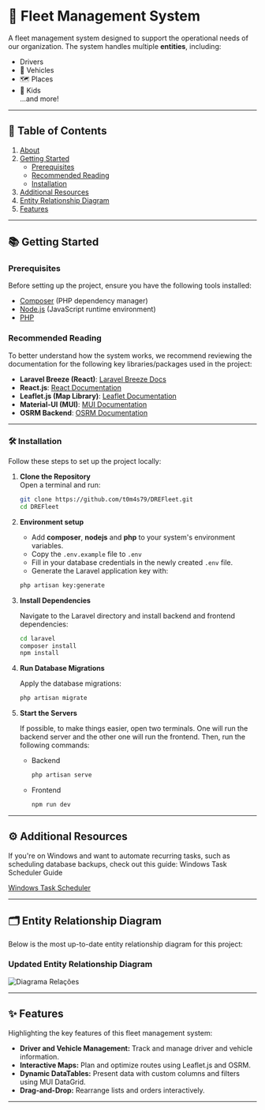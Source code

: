 # 🚛 Fleet Management System

A fleet management system designed to support the operational needs of our organization. The system handles multiple **entities**, including:
- Drivers
- 🚗 Vehicles
- 🗺️ Places
- 👶 Kids  
...and more!

---

## 📖 Table of Contents

1. [About](#-fleet-management-system)  
2. [Getting Started](#-getting-started)  
   - [Prerequisites](#prerequisites)  
   - [Recommended Reading](#recommended-reading)  
   - [Installation](#-installation)  
3. [Additional Resources](#-additional-resources)  
4. [Entity Relationship Diagram](#-entity-relationship-diagram)  
5. [Features](#-features)

---

## 📚 Getting Started

### Prerequisites

Before setting up the project, ensure you have the following tools installed:

- [Composer](https://getcomposer.org/download/) (PHP dependency manager)  
- [Node.js](https://nodejs.org/en/download/prebuilt-installer) (JavaScript runtime environment)  
- [PHP](https://www.php.net/downloads)  

### Recommended Reading

To better understand how the system works, we recommend reviewing the documentation for the following key libraries/packages used in the project:
- **Laravel Breeze (React)**: [Laravel Breeze Docs](https://laravel.com/docs/11.x/starter-kits#laravel-breeze)
- **React.js**: [React Documentation](https://react.dev/)  
- **Leaflet.js (Map Library)**: [Leaflet Documentation](https://leafletjs.com/)  
- **Material-UI (MUI)**: [MUI Documentation](https://mui.com/material-ui/getting-started/)  
- **OSRM Backend**: [OSRM Documentation](https://project-osrm.org/docs/v5.24.0/api/#) 

---

### 🛠️ Installation

Follow these steps to set up the project locally:

1. **Clone the Repository**  
   Open a terminal and run:
   ```bash
   git clone https://github.com/t0m4s79/DREFleet.git
   cd DREFleet
   ```
2. **Environment setup**

   - Add **composer**, **nodejs** and **php** to your system's environment variables.
   - Copy the `.env.example` file to `.env`
   - Fill in your database credentials in the newly created `.env` file.
   - Generate the Laravel application key with:
   ```bash
   php artisan key:generate
   ```

3. **Install Dependencies**

   Navigate to the Laravel directory and install backend and frontend dependencies:
   ```bash
   cd laravel
   composer install
   npm install
   ```
   
4. **Run Database Migrations**

   Apply the database migrations:
   ```bash
   php artisan migrate
   ```

5. **Start the Servers**

   If possible, to make things easier, open two terminals. One will run the backend server and the other one will run the frontend. Then, run the following commands:
   - Backend
      ```bash
      php artisan serve
      ```
   - Frontend
      ```bash
      npm run dev
      ```

---

## ⚙️ Additional Resources
If you're on Windows and want to automate recurring tasks, such as scheduling database backups, check out this guide:
Windows Task Scheduler Guide

[Windows Task Scheduler](https://gist.github.com/Splode/94bfa9071625e38f7fd76ae210520d94)

---

## 🗂️ Entity Relationship Diagram
Below is the most up-to-date entity relationship diagram for this project:

### Updated Entity Relationship Diagram
![Diagrama Relações](https://github.com/user-attachments/assets/ce139e38-8614-4a6f-a0e8-44670f6f3e79)

---

## ✨ Features
Highlighting the key features of this fleet management system:
- **Driver and Vehicle Management:** Track and manage driver and vehicle information.
- **Interactive Maps:** Plan and optimize routes using Leaflet.js and OSRM.
- **Dynamic DataTables:** Present data with custom columns and filters using MUI DataGrid.
- **Drag-and-Drop:** Rearrange lists and orders interactively.

---


